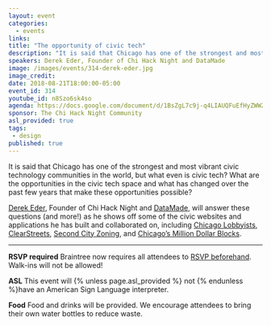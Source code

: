 ```yaml
---
layout: event
categories:
  - events
links:
title: "The opportunity of civic tech"
description: "It is said that Chicago has one of the strongest and most vibrant civic technology communities in the world, but what even is civic tech? What are the opportunities in the civic tech space and what has changed over the past few years that make these opportunities possible? Derek Eder, Founder of Chi Hack Night and DataMade, will answer these questions (and more!)."
speakers: Derek Eder, Founder of Chi Hack Night and DataMade
image: /images/events/314-derek-eder.jpg
image_credit:
date: 2018-08-21T18:00:00-05:00
event_id: 314
youtube_id: n8Szo6sk4so
agenda: https://docs.google.com/document/d/1BsZgL7c9j-q4LIAUQFuEfHyZWWZTNs4fGfwt7b_mNHE/edit#
sponsor: The Chi Hack Night Community
asl_provided: true
tags:
 - design
published: true
---
```


It is said that Chicago has one of the strongest and most vibrant civic technology communities in the world, but what even is civic tech? What are the opportunities in the civic tech space and what has changed over the past few years that make these opportunities possible?

[Derek Eder](http://derekeder.com/), Founder of Chi Hack Night and [DataMade](https://datamade.us/), will answer these questions (and more!) as he shows off some of the civic websites and applications he has built and collaborated on, including [Chicago Lobbyists](http://www.chicagolobbyists.org/), [ClearStreets](http://clearstreets.org/), [Second City Zoning](https://secondcityzoning.org/), and [Chicago’s Million Dollar Blocks](https://chicagosmilliondollarblocks.com/).

---

**RSVP required** Braintree now requires all attendees to [RSVP beforehand](https://www.eventbrite.com/e/chi-hack-night-registration-41703945624). Walk-ins will not be allowed!

**ASL** This event will {% unless page.asl_provided %} not {% endunless %}have an American Sign Language interpreter.

**Food** Food and drinks will be provided. We encourage attendees to bring their own water bottles to reduce waste.
